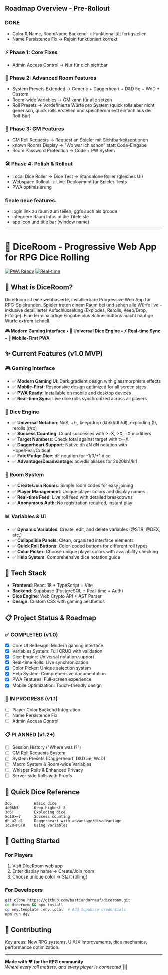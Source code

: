 ## Roadmap Overview - Pre-Rollout

### DONE
  + Color & Name, RoomName Backend → Funktionalität fertigstellen
  + Name Persistence Fix → Rejoin funktioniert korrekt

### ⚡ Phase 1: Core Fixes
  + Admin Access Control → Nur für dich sichtbar

### 🎲 Phase 2: Advanced Room Features
  + System Presets Extended → Generic + Daggerheart + D&D 5e + WoD + Custom
  + Room-wide Variables → GM kann für alle setzen
  + Roll Presets → Vordefinierte Würfe pro System (quick rolls aber nicht generisch, quick rolls erstellen und speichernm evtl einfach aus der Roll-Bar)

### 👥 Phase 3: GM Features
  + GM Roll Requests → Request an Spieler mit Sichtbarkeitsoptionen
  + known Rooms Display → "Wo war ich schon" statt Code-Eingabe
  + Room Password Protection → Code + PW System

### 🛠 Phase 4: Polish & Rollout
  + Local Dice Roller → Dice Test → Standalone Roller (gleiches UI)
  + Webspace Rollout → Live-Deployment für Spieler-Tests
  + PWA optimisierung

### finale neue features. 
 - login link zu raum zum teilen, ggfs auch als qrcode
 - integriere Raum Infos in die Titeleiste
 - app icon und title bar (window name)

--------

# 🎲 DiceRoom - Progressive Web App for RPG Dice Rolling






[![PWA Ready](https://img.shields.io/badge/📱_PWA-Ready-4FACFE?style=for-the-badge)](#features)
[![Real-time](https://img.shields.io/badge/⚡_Real--time-Supabase-2ED573?style=for-the-badge)](#tech-stack)

## 🎯 **What is DiceRoom?**

DiceRoom ist eine webbasierte, installierbare Progressive Web App für RPG-Spielrunden. Spieler treten einem Raum bei und sehen alle Würfe live – inklusive detaillierter Aufschlüsselung (Explodes, Rerolls, Keep/Drop, Erfolge). Eine terminalartige Eingabe plus Schnellbuttons macht häufige Würfe extrem schnell.

**🎮 Modern Gaming Interface • 🎲 Universal Dice Engine • ⚡ Real-time Sync • 📱 Mobile-First PWA**

## ✨ **Current Features (v1.0 MVP)**

### 🎮 **Gaming Interface**
- ✅ **Modern Gaming UI**: Dark gradient design with glassmorphism effects
- ✅ **Mobile-First**: Responsive design optimized for all screen sizes  
- ✅ **PWA Ready**: Installable on mobile and desktop devices
- ✅ **Real-time Sync**: Live dice rolls synchronized across all players

### 🎲 **Dice Engine**
- ✅ **Universal Notation**: NdS, +/-, keep/drop (kh/kl/dh/dl), exploding (!), rerolls (r/ro)
- ✅ **Success Counting**: Count successes with >=X, >X, =X modifiers
- ✅ **Target Numbers**: Check total against target with t>=X
- ✅ **Daggerheart Support**: Native dh aN dN notation with Hope/Fear/Critical
- ✅ **Fate/Fudge Dice**: dF notation for -1/0/+1 dice
- ✅ **Advantage/Disadvantage**: adv/dis aliases for 2d20kh1/kl1

### 🎯 **Room System**
- ✅ **Create/Join Rooms**: Simple room codes for easy joining
- ✅ **Player Management**: Unique player colors and display names
- ✅ **Real-time Feed**: Live roll feed with detailed breakdowns
- ✅ **Anonymous Auth**: No registration required, instant play

### 📊 **Variables & UI**
- ✅ **Dynamic Variables**: Create, edit, and delete variables (@STR, @DEX, etc.)
- ✅ **Collapsible Panels**: Clean, organized interface elements
- ✅ **Quick Roll Buttons**: Color-coded buttons for different roll types
- ✅ **Color Picker**: Choose unique player colors with availability checking
- ✅ **Help System**: Comprehensive dice notation guide

## 🚀 **Tech Stack**

- **Frontend**: React 18 + TypeScript + Vite
- **Backend**: Supabase (PostgreSQL + Real-time + Auth)
- **Dice Engine**: Web Crypto API + AST Parser
- **Design**: Custom CSS with gaming aesthetics

## 📋 **Project Status & Roadmap**

### ✅ **COMPLETED (v1.0)**
- [x] Core UI Redesign: Modern gaming interface
- [x] Variables System: Full CRUD with validation  
- [x] Dice Engine: Universal notation support
- [x] Real-time Rolls: Live synchronization
- [x] Color Picker: Unique selection system
- [x] Help System: Comprehensive documentation
- [x] PWA Features: Full-screen experience
- [x] Mobile Optimization: Touch-friendly design

### 🚧 **IN PROGRESS (v1.1)**  
- [ ] Player Color Backend Integration
- [ ] Name Persistence Fix
- [ ] Admin Access Control

### 📋 **PLANNED (v1.2+)**
- [ ] Session History ("Where was I?")
- [ ] GM Roll Requests System
- [ ] System Presets (Daggerheart, D&D 5e, WoD)
- [ ] Macro System & Room-wide Variables
- [ ] Whisper Rolls & Enhanced Privacy
- [ ] Server-side Rolls with Proofs

## 🎲 **Quick Dice Reference**

```
2d6          Basic dice
4d6kh3       Keep highest 3
3d6!         Exploding dice  
5d10>=7      Success counting
dh a2 d1     Daggerheart with advantage/disadvantage
1d20+@STR    Using variables
```

## 🚀 **Getting Started**

### **For Players**
1. Visit DiceRoom web app
2. Enter display name → Create/Join room  
3. Choose unique color → Start rolling!

### **For Developers**
```bash
git clone https://github.com/bastiandornauf/diceroom.git
cd diceroom && npm install
cp env.template .env.local  # Add Supabase credentials
npm run dev
```

## 🤝 **Contributing**

Key areas: New RPG systems, UI/UX improvements, dice mechanics, performance optimization.

---

**Made with ❤️ for the RPG community**  
*Where every roll matters, and every player is connected* 🎲✨
